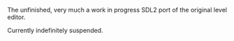 The unfinished, very much a work in progress SDL2 port of the original level editor.

Currently indefinitely suspended.
